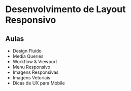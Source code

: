 # Desenvolvimento de Layout Responsivo

## Aulas

* Design Fluído
* Media Queries
* Workflow & Viewport
* Menu Responsivo
* Imagens Responsivas
* Imagens Vetoriais
* Dicas de UX para Mobile